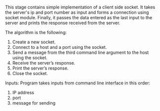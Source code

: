 This stage contains simple implementation of a client side socket. 
It takes the server's ip and port number as input and forms a connection using socket module.
Finally, it passes the data entered as the last input to the server and prints the response received from the server.

The algorithm is the following:

1. Create a new socket.
2. Connect to a host and a port using the socket.
3. Send a message from the third command line argument to the host using the socket.
4. Receive the server’s response.
5. Print the server’s response.
6. Close the socket.

Inputs:
Program takes inputs from command line interface in this order:

1. IP address
2. port
3. message for sending